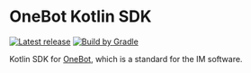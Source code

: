# OneBot Kotlin SDK

[![Latest release](https://img.shields.io/github/release/chuanwise/onebot-kotlin-sdk.svg)](https://github.com/chuanwise/onebot-kotlin-sdk/releases/latest)
[![Build by Gradle](https://img.shields.io/badge/Build%20by-Gradle-06A0CE?logo=Gradle&labelColor=02303A)](https://gradle.org/?from=onebot-kotlin-sdk)

Kotlin SDK for [OneBot](https://onebot.dev), which is a standard for the IM software.
